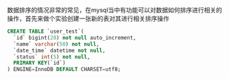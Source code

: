 
数据排序的情况非常的常见，在mysql当中有功能可以对数据如何排序进行相关的操作，首先来做个实验创建一张新的表对其进行相关排序操作

```sql
CREATE TABLE `user_test`(
  `id` bigint(20) not null auto_increment,
  `name` varchar(50) not null,
  `date_time` datetime not null,
  `status` int(5) not null,
  PRIMARY KEY(`id`)
) ENGINE=InnoDB DEFAULT CHARSET=utf8;
```

